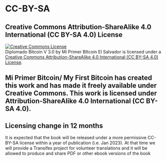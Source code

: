 # CC-BY-SA

## Creative Commons Attribution-ShareAlike 4.0 International (CC BY-SA 4.0) License

<a rel="license" href="https://creativecommons.org/licenses/by-sa/4.0"><img alt="Creative Commons License" style="border-width:0" src="https://i.creativecommons.org/l/by-sa/4.0/88x31.png" /></a><br /><span xmlns:dct="http://purl.org/dc/terms/" property="dct:title">Diplomado Bitcoin V 3.0</span> by <a xmlns:cc="http://creativecommons.org/ns#" property="cc:attributionName" rel="cc:attributionURL">Mi Primer BItcoin El Salvador</a> is licensed under a <a rel="license" href="http://creativecommons.org/licenses/by-sa/4.0/">Creative Commons Attribution-ShareAlike 4.0 International (CC BY-SA 4.0) License</a>.

## Mi Primer Bitcoin/ My First Bitcoin has created this work and has made it freely available under Creative Commons. This work is licensed under Attribution-ShareAlike 4.0 International (CC BY-SA 4.0).

## Licensing change in 12 months

It is expected that the book will be released under a more permissive CC-BY-SA license within a year of publication (i.e. Jan 2023). At that time we will provide a Transifex project for volunteer translations and it will be allowed to produce and share PDF or other ebook versions of the book
